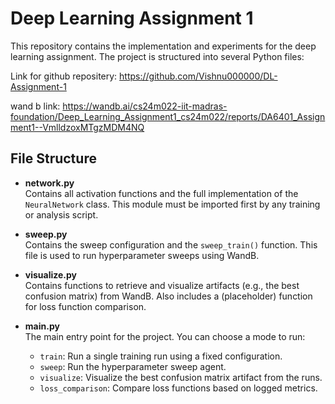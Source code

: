 # Deep Learning Assignment 1

This repository contains the implementation and experiments for the deep learning assignment. The project is structured into several Python files:

Link for github repositery: https://github.com/Vishnu000000/DL-Assignment-1

wand b link: https://wandb.ai/cs24m022-iit-madras-foundation/Deep_Learning_Assignment1_cs24m022/reports/DA6401_Assignment1--VmlldzoxMTgzMDM4NQ

## File Structure

- **network.py**  
  Contains all activation functions and the full implementation of the `NeuralNetwork` class. This module must be imported first by any training or analysis script.

- **sweep.py**  
  Contains the sweep configuration and the `sweep_train()` function. This file is used to run hyperparameter sweeps using WandB.

- **visualize.py**  
  Contains functions to retrieve and visualize artifacts (e.g., the best confusion matrix) from WandB. Also includes a (placeholder) function for loss function comparison.

- **main.py**  
  The main entry point for the project. You can choose a mode to run:
  - `train`: Run a single training run using a fixed configuration.
  - `sweep`: Run the hyperparameter sweep agent.
  - `visualize`: Visualize the best confusion matrix artifact from the runs.
  - `loss_comparison`: Compare loss functions based on logged metrics.